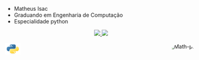 - Matheus Isac
- Graduando em Engenharia de Computação
- Especialidade python

<div align="center">
  <a href="https://github.com/Matheusisac">
  <img height="180em" src="https://github-readme-stats.vercel.app/api?username=Matheusisac&show_icons=true&theme=radical&include_all_commits=true&count_private=true"/>
  <img height="180em" src="https://github-readme-stats.vercel.app/api/top-langs/?username=Matheusisac&layout=compact&langs_count=7&theme=radical"/>
</div>

<div style="display: inline_block"><br>
  <img align="center" alt="Math-Python" height="30" width="40" src="https://raw.githubusercontent.com/devicons/devicon/master/icons/python/python-original.svg">
  <img align="right" alt="Math-pic" height="150" style="border-radius:50px;" src="https://lh3.googleusercontent.com/a-/AFdZucoOetL49I4wl8rRE2crFZsRCv0Jm1NvRjl4BvBs=s96-c-rg-br100">
</div>

